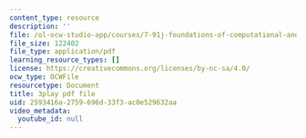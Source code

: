 ```yaml
---
content_type: resource
description: ''
file: /ol-ocw-studio-app/courses/7-91j-foundations-of-computational-and-systems-biology-spring-2014/2593416a2759696d33f3ac0e529632aa_6ROBp57G2ZI.pdf
file_size: 122402
file_type: application/pdf
learning_resource_types: []
license: https://creativecommons.org/licenses/by-nc-sa/4.0/
ocw_type: OCWFile
resourcetype: Document
title: 3play pdf file
uid: 2593416a-2759-696d-33f3-ac0e529632aa
video_metadata:
  youtube_id: null
---
```

